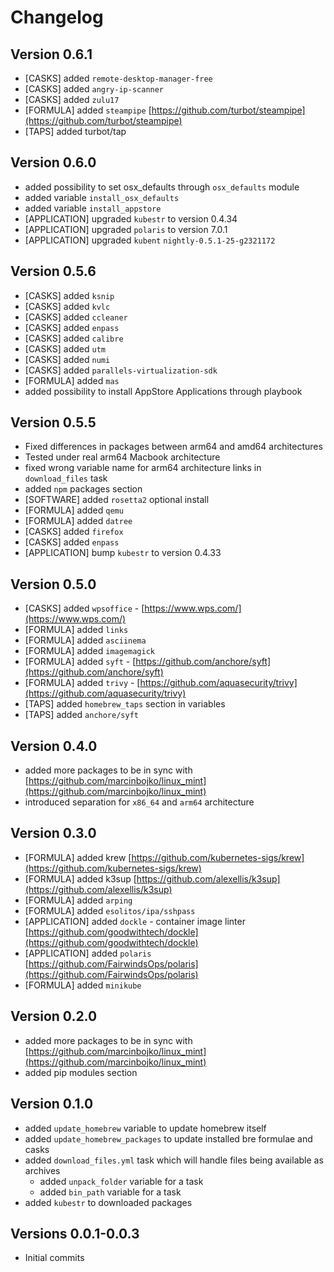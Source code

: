 # Changelog

## Version 0.6.1

* [CASKS] added `remote-desktop-manager-free`
* [CASKS] added `angry-ip-scanner`
* [CASKS] added `zulu17`
* [FORMULA] added `steampipe` [https://github.com/turbot/steampipe](https://github.com/turbot/steampipe)
* [TAPS] added turbot/tap

## Version 0.6.0

* added possibility to set osx_defaults through `osx_defaults` module
* added variable `install_osx_defaults`
* added variable `install_appstore`
* [APPLICATION] upgraded `kubestr` to version 0.4.34
* [APPLICATION] upgraded `polaris` to version 7.0.1
* [APPLICATION] upgraded `kubent` `nightly-0.5.1-25-g2321172`

## Version 0.5.6

* [CASKS] added `ksnip`
* [CASKS] added `kvlc`
* [CASKS] added `ccleaner`
* [CASKS] added `enpass`
* [CASKS] added `calibre`
* [CASKS] added `utm`
* [CASKS] added `numi`
* [CASKS] added `parallels-virtualization-sdk`
* [FORMULA] added `mas`
* added possibility to install AppStore Applications through playbook

## Version 0.5.5

* Fixed differences in packages between arm64 and amd64 architectures
* Tested under real arm64 Macbook architecture
* fixed wrong variable name for arm64 architecture links in `download_files` task
* added `npm` packages section
* [SOFTWARE] added `rosetta2` optional install
* [FORMULA] added `qemu`
* [FORMULA] added `datree`
* [CASKS] added `firefox`
* [CASKS] added `enpass`
* [APPLICATION] bump `kubestr` to version 0.4.33

## Version 0.5.0

* [CASKS] added `wpsoffice` - [https://www.wps.com/](https://www.wps.com/)
* [FORMULA] added `links`
* [FORMULA] added `asciinema`
* [FORMULA] added `imagemagick`
* [FORMULA] added `syft` - [https://github.com/anchore/syft](https://github.com/anchore/syft)
* [FORMULA] added `trivy` - [https://github.com/aquasecurity/trivy](https://github.com/aquasecurity/trivy)
* [TAPS] added `homebrew_taps` section in variables
* [TAPS] added `anchore/syft`

## Version 0.4.0

* added more packages to be in sync with [https://github.com/marcinbojko/linux_mint](https://github.com/marcinbojko/linux_mint)
* introduced separation for `x86_64` and `arm64` architecture

## Version 0.3.0

* [FORMULA] added krew [https://github.com/kubernetes-sigs/krew](https://github.com/kubernetes-sigs/krew)
* [FORMULA] added k3sup [https://github.com/alexellis/k3sup](https://github.com/alexellis/k3sup)
* [FORMULA] added `arping`
* [FORMULA] added `esolitos/ipa/sshpass`
* [APPLICATION] added `dockle` - container image linter [https://github.com/goodwithtech/dockle](https://github.com/goodwithtech/dockle)
* [APPLICATION] added `polaris` [https://github.com/FairwindsOps/polaris](https://github.com/FairwindsOps/polaris)
* [FORMULA] added `minikube`

## Version 0.2.0

* added more packages to be in sync with [https://github.com/marcinbojko/linux_mint](https://github.com/marcinbojko/linux_mint)
* added pip modules section

## Version 0.1.0

* added `update_homebrew` variable to update homebrew itself
* added `update_homebrew_packages` to update installed bre formulae and casks
* added `download_files.yml` task which will handle files being available as archives
  * added `unpack_folder` variable for a task
  * added `bin_path` variable for a task
* added `kubestr` to downloaded packages

## Versions 0.0.1-0.0.3

* Initial commits

